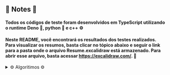 ## 📘 Notes 📘

#### Todos os códigos de teste foram desenvolvidos em TypeScript utilizando o runtime Deno 🦕, python 🐍 e c++ ⚙️

#### Neste README, você encontrará os resultados dos testes realizados. Para visualizar os resumos, basta clicar no tópico abaixo e seguir o link para a pasta onde o arquivo Resume.excalidraw está armazenado. Para abrir esse arquivo, basta acessar https://excalidraw.com/. 🎉

<details>
<summary> ⚙️ Algoritimos ⚙️ </summary>
  
  

  <details>
  <summary> Binary Research vs Linear Research </summary>

   ### Average of 20 results
   
   - Binary = 1.7ms
   
   - Linear = 15.3ms
    
   <img src="./images/BinaryVSLinearResearch.png" width="500">
    
   Blue line for: Linear / Purple line for: Binary

  </details>

</details>
